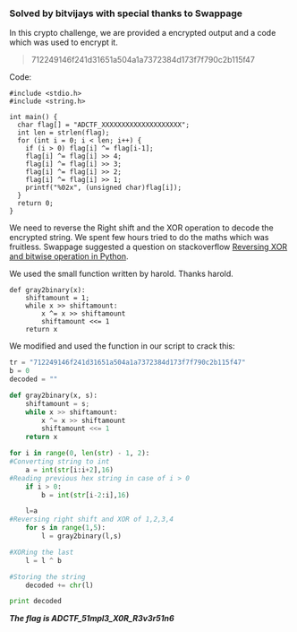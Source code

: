 ### Solved by bitvijays with special thanks to Swappage

In this crypto challenge, we are provided a encrypted output and a code which was used to encrypt it.

>712249146f241d31651a504a1a7372384d173f7f790c2b115f47

Code:
```
#include <stdio.h>
#include <string.h>

int main() {
  char flag[] = "ADCTF_XXXXXXXXXXXXXXXXXXXX";
  int len = strlen(flag);
  for (int i = 0; i < len; i++) {
    if (i > 0) flag[i] ^= flag[i-1];
    flag[i] ^= flag[i] >> 4;
    flag[i] ^= flag[i] >> 3;
    flag[i] ^= flag[i] >> 2;
    flag[i] ^= flag[i] >> 1;
    printf("%02x", (unsigned char)flag[i]);
  }
  return 0;
}
```

We need to reverse the Right shift and the XOR operation to decode the encrypted string. We spent few hours tried to do the maths which was fruitless. Swappage suggested a question on stackoverflow <a href="http://stackoverflow.com/questions/26481573/reversing-xor-and-bitwise-operation-in-python">Reversing XOR and bitwise operation in Python</a>.

We used the small function written by harold. Thanks harold.

```
def gray2binary(x):
    shiftamount = 1;
    while x >> shiftamount:
        x ^= x >> shiftamount
        shiftamount <<= 1
    return x
```

We modified and used the function in our script to crack this:
``` Python
tr = "712249146f241d31651a504a1a7372384d173f7f790c2b115f47"
b = 0
decoded = ""

def gray2binary(x, s):
    shiftamount = s;
    while x >> shiftamount:
        x ^= x >> shiftamount
        shiftamount <<= 1
    return x

for i in range(0, len(str) - 1, 2):
#Converting string to int
    a = int(str[i:i+2],16)
#Reading previous hex string in case of i > 0
    if i > 0:
        b = int(str[i-2:i],16)

    l=a
#Reversing right shift and XOR of 1,2,3,4
    for s in range(1,5):
        l = gray2binary(l,s)

#XORing the last
    l = l ^ b

#Storing the string
    decoded += chr(l)

print decoded
```

***The flag is ADCTF_51mpl3_X0R_R3v3r51n6***
